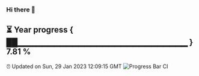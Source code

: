 ### Hi there 👋
⏳ Year progress { ██▁▁▁▁▁▁▁▁▁▁▁▁▁▁▁▁▁▁▁▁▁▁▁▁▁▁▁▁ } 7.81 %
---
⏰ Updated on Sun, 29 Jan 2023 12:09:15 GMT
![Progress Bar CI](https://github.com/Moyi321/Moyi321/workflows/Progress%20Bar%20CI/badge.svg)
